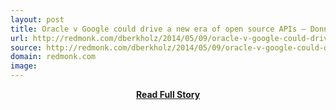 ```yaml
---
layout: post
title: Oracle v Google could drive a new era of open source APIs – Donnie Berkholzs Story of Data
url: http://redmonk.com/dberkholz/2014/05/09/oracle-v-google-could-drive-a-new-era-of-open-source-apis/
source: http://redmonk.com/dberkholz/2014/05/09/oracle-v-google-could-drive-a-new-era-of-open-source-apis/
domain: redmonk.com
image: 
---
```


<p></p>
<center><p><a href="http://redmonk.com/dberkholz/2014/05/09/oracle-v-google-could-drive-a-new-era-of-open-source-apis/" style='padding:25px; font-sze:18px; font-weight: bold;'>Read Full Story</a></p></center>
